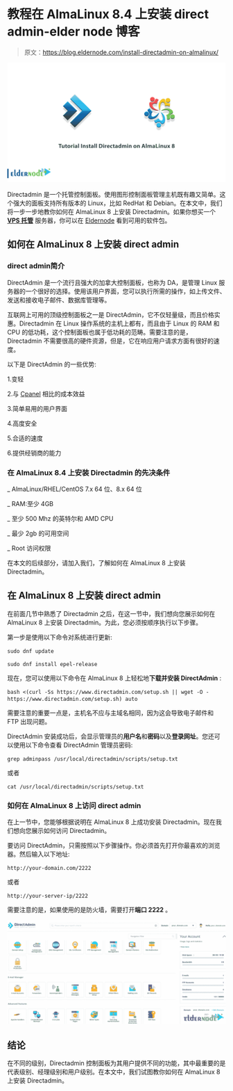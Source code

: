 # 教程在 AlmaLinux 8.4 上安装 direct admin-elder node 博客

> 原文：<https://blog.eldernode.com/install-directadmin-on-almalinux/>

![Tutorial Install Directadmin on AlmaLinux 8](img/cb406883d9c79106a249d12db0e8d5de.png)

Directadmin 是一个托管控制面板。使用图形控制面板管理主机既有趣又简单。这个强大的面板支持所有版本的 Linux，比如 RedHat 和 Debian。在本文中，我们将一步一步地教你如何在 AlmaLinux 8 上安装 Directadmin。如果你想买一个 [**VPS 托管**](https://eldernode.com/vps-hosting/) 服务器，你可以在 [Eldernode](https://eldernode.com/) 看到可用的软件包。

## **如何在 AlmaLinux 8 上安装 direct admin**

### **direct admin**简介

DirectAdmin 是一个流行且强大的加拿大控制面板，也称为 DA，是管理 Linux 服务器的一个很好的选择。使用该用户界面，您可以执行所需的操作，如上传文件、发送和接收电子邮件、数据库管理等。

互联网上可用的顶级控制面板之一是 DirectAdmin，它不仅轻量级，而且价格实惠。Directadmin 在 Linux 操作系统的主机上都有，而且由于 Linux 的 RAM 和 CPU 的低功耗，这个控制面板也属于低功耗的范畴。需要注意的是，Directadmin 不需要很高的硬件资源，但是，它在响应用户请求方面有很好的速度。

以下是 DirectAdmin 的一些优势:

1.变轻

2.与 [Cpanel](https://blog.eldernode.com/tag/cpanel/) 相比的成本效益

3.简单易用的用户界面

4.高度安全

5.合适的速度

6.提供经销商的能力

### **在 AlmaLinux 8.4 上安装 Directadmin 的先决条件**

_ AlmaLinux/RHEL/CentOS 7.x 64 位、8.x 64 位

_ RAM:至少 4GB

_ 至少 500 Mhz 的英特尔和 AMD CPU

_ 最少 2gb 的可用空间

_ Root 访问权限

在本文的后续部分，请加入我们，了解如何在 AlmaLinux 8 上安装 Directadmin。

## **在 AlmaLinux 8 上安装 direct admin**

在前面几节中熟悉了 Directadmin 之后，在这一节中，我们想向您展示如何在 AlmaLinux 8 上安装 Directadmin。为此，您必须按顺序执行以下步骤。

第一步是使用以下命令对系统进行更新:

```
sudo dnf update
```

```
sudo dnf install epel-release
```

现在，您可以使用以下命令在 AlmaLinux 8 上轻松地**下载并安装 DirectAdmin** :

```
bash <(curl -Ss https://www.directadmin.com/setup.sh || wget -O - https://www.directadmin.com/setup.sh) auto
```

需要注意的重要一点是，主机名不应与主域名相同，因为这会导致电子邮件和 FTP 出现问题。

DirectAdmin 安装成功后，会显示管理员的**用户名**和**密码**以及**登录网址**。您还可以使用以下命令查看 DirectAdmin 管理员密码:

```
grep adminpass /usr/local/directadmin/scripts/setup.txt
```

或者

```
cat /usr/local/directadmin/scripts/setup.txt
```

### **如何在 AlmaLinux 8 上访问 direct admin**

在上一节中，您能够根据说明在 AlmaLinux 8 上成功安装 Directadmin。现在我们想向您展示如何访问 Directadmin。

要访问 DirectAdmin，只需按照以下步骤操作。你必须首先打开你最喜欢的浏览器。然后输入以下地址:

```
http://your-domain.com/2222
```

或者

```
http://your-server-ip/2222
```

需要注意的是，如果使用的是防火墙，需要打开**端口 2222** 。

![how to access directadmin on almalinux 8](img/6131cb8000526949e0043de6c6d56945.png)

## 结论

在不同的级别，Directadmin 控制面板为其用户提供不同的功能，其中最重要的是代表级别、经理级别和用户级别。在本文中，我们试图教你如何在 AlmaLinux 8 上安装 Directadmin。